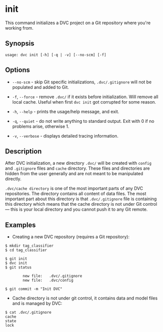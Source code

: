 # init

This command initializes a DVC project on a Git repository where you're working
from.

## Synopsis

```usage
usage: dvc init [-h] [-q | -v] [--no-scm] [-f]
```

## Options

- `--no-scm` - skip Git specific initializations, `.dvc/.gitignore` will not be
  populated and added to Git.

- `-f`, `--force` - remove `.dvc/` if it exists before initialization. Will
  remove all local cache. Useful when first `dvc init` got corrupted for some
  reason.

- `-h`, `--help` - prints the usage/help message, and exit.

- `-q`, `--quiet` - do not write anything to standard output. Exit with 0 if no
  problems arise, otherwise 1.

- `-v`, `--verbose` - displays detailed tracing information.

## Description

After DVC initialization, a new directory `.dvc/` will be created with `config`
and `.gitignore` files and `cache` directory. These files and directories are
hidden from the user generally and are not meant to be manipulated directly.

`.dvc/cache directory` is one of the most important parts of any DVC
repositories. The directory contains all content of data files. The most
important part about this directory is that `.dvc/.gitignore` file is containing
this directory which means that the cache directory is not under Git control —
this is your local directory and you cannot push it to any Git remote.

## Examples

- Creating a new DVC repository (requires a Git repository):

```dvc
$ mkdir tag_classifier
$ cd tag_classifier

$ git init
$ dvc init
$ git status

        new file:   .dvc/.gitignore
        new file:   .dvc/config

$ git commit -m "Init DVC"
```

- Cache directory is not under git control, it contains data and model files and
  is managed by DVC:

```dvc
$ cat .dvc/.gitignore
cache
state
lock
```
